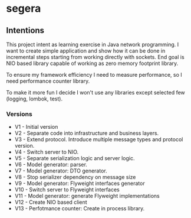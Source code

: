 # segera

## Intentions

This project intent as learning exercise in Java network programming. I want to create simple application and show how
it can be done in incremental steps starting from working directly with sockets. End goal is NIO based library capable
of working as zero memory footprint library.

To ensure my framework efficiency I need to measure performance, so I need performance counter library.

To make it more fun I decide I won't use any libraries except selected few (logging, lombok, test).

### Versions

* V1 - Initial version
* V2 - Separate code into infrastructure and business layers.
* V3 - Extend protocol. Introduce multiple message types and protocol version.
* V4 - Switch server to NIO.
* V5 - Separate serialization logic and server logic.
* V6 - Model generator: parser.
* V7 - Model generator: DTO generator.
* V8 - Stop serializer dependency on message size
* V9 - Model generator: Flyweight interfaces generator
* V10 - Switch server to Flyweight interfaces
* V11 - Model generator: generate Flyweight implementations
* V12 - Create NIO based client
* V13 - Perfotmance counter: Create in process library. 